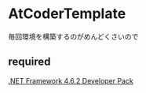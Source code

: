 # AtCoderTemplate

毎回環境を構築するのがめんどくさいので

## required 

[.NET Framework 4.6.2 Developer Pack](https://dotnet.microsoft.com/download/dotnet-framework/net462)
